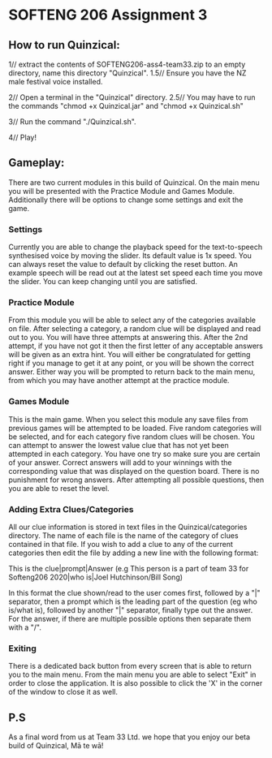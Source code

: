 # SOFTENG 206 Assignment 3

## How to run Quinzical:

1// extract the contents of SOFTENG206-ass4-team33.zip to an empty directory, name this directory "Quinzical".
  1.5// Ensure you have the NZ male festival voice installed.

2// Open a terminal in  the "Quinzical" directory.
  2.5// You may have to run the commands "chmod +x Quinzical.jar" and "chmod +x Quinzical.sh"

3// Run the command "./Quinzical.sh".

4// Play!

## Gameplay:

There are two current modules in this build of Quinzical. On the main menu you will be presented with the Practice Module and Games Module. 
Additionally there will be options to change some settings and exit the game.

### Settings

Currently you are able to change the playback speed for the text-to-speech synthesised voice by moving the slider. Its default value is 1x speed. You can always reset the value to default by clicking the reset button. An example speech will be read out at the latest set speed each time you move the slider. You can keep changing until you are satisfied.

### Practice Module

From this module you will be able to select any of the categories available on file. After selecting a category, a random clue will be displayed and read out to you.
You will have three attempts at answering this. After the 2nd attempt, if you have not got it then the first letter of any acceptable answers will be given as an extra hint.
You will either be congratulated for getting right if you manage to get it at any point, or you will be shown the correct answer.
Either way you will be prompted to return back to the main menu, from which you may have another attempt at the practice module.

### Games Module

This is the main game. When you select this module any save files from previous games will be attempted to be loaded. 
Five random categories will be selected, and for each category five random clues will be chosen. You can attempt to answer the lowest value clue that has not yet been attempted in each category.
You have one try so make sure you are certain of your answer. Correct answers will add to your winnings with the corresponding value that was displayed on the question board.
There is no punishment for wrong answers.
After attempting all possible questions, then you are able to reset the level.

### Adding Extra Clues/Categories

All our clue information is stored in text files in the Quinzical/categories directory. The name of each file is the name of the category of clues contained in that file. If you wish to add a clue to any of the current categories then edit the file by adding a new line with the following format:

This is the clue|prompt|Answer (e.g This person is a part of team 33 for Softeng206 2020|who is|Joel Hutchinson/Bill Song)

In this format the clue shown/read to the user comes first, followed by a "|" separator, then a prompt which is the leading part of the question (eg who is/what is), followed by another "|" separator, finally type out the answer. For the answer, if there are multiple possible options then separate them with a "/".

### Exiting

There is a dedicated back button from every screen that is able to return you to the main menu.
From the main menu you are able to select "Exit" in order to close the application. It is also possible to click the 'X' in the corner of the window to close it as well.

## P.S

As a final word from us at Team 33 Ltd. we hope that you enjoy our beta build of Quinzical, 
Mā te wā!
